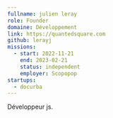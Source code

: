 ```yaml
---
fullname: julien leray
role: Founder
domaine: Développement
link: https://quantedsquare.com
github: lerayj
missions:
  - start: 2022-11-21
    end: 2023-02-21
    status: independent
    employer: Scopopop
startups:
  - docurba
---
```


Développeur js.
